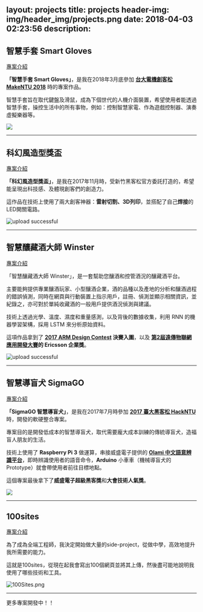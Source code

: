 layout: projects
title: projects
header-img: img/header_img/projects.png
date: 2018-04-03 02:23:56
description:
---
## 智慧手套 Smart Gloves

[專案介紹](/2018/04/01/smart-gloves/)


**「智慧手套 Smart Gloves」**，是我在2018年3月底參加 **[台大電機創客松 MakeNTU 2018](https://make.ntuee.org/)** 時的專案作品。

智慧手套旨在取代鍵盤及滑鼠，成為下個世代的人機介面裝置，希望使用者能透過智慧手套，操控生活中的所有事物，例如：控制智慧家電、作為遊戲控制器、演奏虛擬樂器等。

![](/img/post_img/pasted-5.png)

---

## 科幻風造型獎盃

[專案介紹](/2018/04/04/scifi-trophy/)

**「科幻風造型獎盃」**，是我在2017年11月時，受新竹黑客松官方委託打造的，希望能呈現出科技感、及體現創客們的創造力。

這作品在技術上使用了兩大創客神器：**雷射切割、3D列印**，並搭配了自己**焊接**的LED開關電路。

![upload successful](/img/post_img/pasted-14.png)

---

## 智慧釀藏酒大師 Winster

[專案介紹](/2018/04/02/winster/)

「智慧釀藏酒大師 Winster」，是一套幫助您釀酒和控管酒況的釀藏酒平台。

主要能夠提供專業釀酒玩家、小型釀酒企業，酒的品種以及產地的分析和釀酒過程的錯誤偵測，同時在網頁與行動裝置上指示用戶，註冊、偵測並顯示相關資訊，並紀錄之，亦可對於單純收藏酒的一般用戶提供酒況偵測與建議。

技術上透過光學、溫度、濕度和重量感測，以及背後的數據收集，利用 RNN 的機器學習架構，採用 LSTM 來分析原始資料。

這項作品拿到了 **[2017 ARM Design Contest](http://www.armdesigncontest.com/customers/login/) 決賽入圍**，以及 **[第2屆遠傳物聯網應用開發大賽](http://promotion.fetnet.net/ebu/2017IoTHackathon/index.html)的 Ericsson 企業獎**。

![upload successful](/img/post_img/pasted-10.png)

---

## 智慧導盲犬 SigmaGO

[專案介紹](/2018/03/30/sigmago/)

**「SigmaGO 智慧導盲犬」**，是我在2017年7月時參加 **[2017 臺大黑客松 HackNTU](https://hackntu.tumblr.com/tagged/intro)** 時，開發的軟硬整合專案。

專案目的是開發低成本的智慧導盲犬，取代需要龐大成本訓練的傳統導盲犬，造福盲人朋友的生活。

技術上使用了 **Raspberry Pi 3** 做運算，串接威盛電子提供的 **[Olami 中文語意辨識平台](https://tw.olami.ai/open/website/home/home_show)**，即時辨識使用者的語音命令，**Arduino** 小車車（機械導盲犬的 Prototype）就會帶使用者前往目標地點。

這個專案最後拿下了**威盛電子超級黑客獎**和**大會技術人氣獎**。


![](https://i.imgur.com/8E5onDg.jpg)

---

## 100sites

[專案介紹](2016/02/12/100sites-000/)

為了成為全端工程師，我決定開始做大量的side-project，從做中學，高效地提升我所需要的能力。

這就是100sites，從現在起我會寫出100個網頁並將其上傳，然後盡可能地說明我使用了哪些技術和工具。

![100Sites.png](https://imgur.com/i5gPgdO.png)

---

更多專案開發中！！